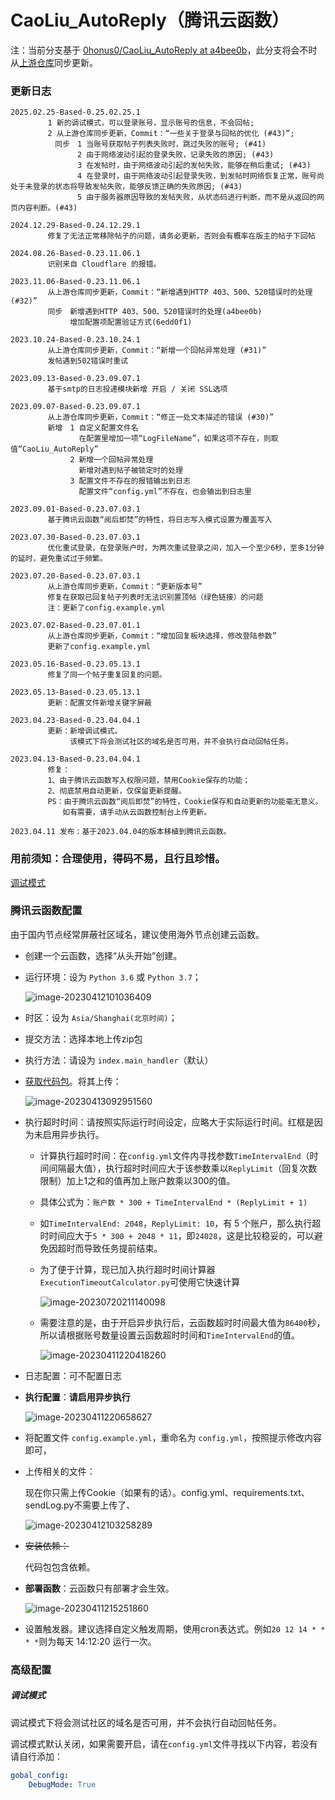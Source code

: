 # CaoLiu_AutoReply（腾讯云函数）

注：当前分支基于 [0honus0/CaoLiu_AutoReply at a4bee0b](https://github.com/0honus0/CaoLiu_AutoReply/tree/a4bee0b26d20818ca4893e82f1f6afd2b8173a6d)，此分支将会不时从[上游仓库](https://github.com/0honus0/CaoLiu_AutoReply/)同步更新。

### 更新日志

```
2025.02.25-Based-0.25.02.25.1
　　　　　1 新的调试模式，可以登录账号，显示账号的信息，不会回帖;
　　　　　2 从上游仓库同步更新，Commit：“一些关于登录与回帖的优化 (#43)”;
　　　　　　同步　1 当账号获取帖子列表失败时，跳过失败的账号; (#41)
　　　　　　　　　2 由于网络波动引起的登录失败，记录失败的原因; (#43)
　　　　　　　　　3 在发帖时，由于网络波动引起的发帖失败，能够在稍后重试; (#43)
　　　　　　　　　4 在登录时，由于网络波动引起登录失败，到发帖时网络恢复正常，账号尚处于未登录的状态将导致发帖失败，能够反馈正确的失败原因; (#43)
　　　　　　　　　5 由于服务器原因导致的发帖失败，从状态码进行判断，而不是从返回的网页内容判断。(#43)

2024.12.29-Based-0.24.12.29.1
　　　　　修复了无法正常移除帖子的问题，请务必更新，否则会有概率在版主的帖子下回帖

2024.08.26-Based-0.23.11.06.1
　　　　　识别来自 Cloudflare 的报错。

2023.11.06-Based-0.23.11.06.1
　　　　　从上游仓库同步更新，Commit：“新增遇到HTTP 403、500、520错误时的处理 (#32)”
　　　　　同步　新增遇到HTTP 403、500、520错误时的处理(a4bee0b)
　　　　　　　　增加配置项配置验证方式(6edd0f1)

2023.10.24-Based-0.23.10.24.1
　　　　　从上游仓库同步更新，Commit：“新增一个回帖异常处理 (#31)”
　　　　　发帖遇到502错误时重试

2023.09.13-Based-0.23.09.07.1
　　　　　基于smtp的日志投递模块新增 开启 / 关闭 SSL选项

2023.09.07-Based-0.23.09.07.1
　　　　　从上游仓库同步更新，Commit：“修正一处文本描述的错误 (#30)”
　　　　　新增　1 自定义配置文件名
　　　　　　　　  在配置里增加一项“LogFileName”，如果这项不存在，则取值“CaoLiu_AutoReply”
　　　　　　　　2 新增一个回帖异常处理
　　　　　　　　  新增对遇到帖子被锁定时的处理
　　　　　　　　3 配置文件不存在的报错输出到日志
　　　　　　　　  配置文件“config.yml”不存在，也会输出到日志里

2023.09.01-Based-0.23.07.03.1
　　　　　基于腾讯云函数“阅后即焚”的特性，将日志写入模式设置为覆盖写入

2023.07.30-Based-0.23.07.03.1
　　　　　优化重试登录，在登录账户时，为两次重试登录之间，加入一个至少6秒，至多1分钟的延时，避免重试过于频繁。

2023.07.20-Based-0.23.07.03.1
　　　　　从上游仓库同步更新，Commit：“更新版本号”
　　　　　修复在获取已回复帖子列表时无法识别置顶帖（绿色链接）的问题
　　　　　注：更新了config.example.yml

2023.07.02-Based-0.23.07.01.1
　　　　　从上游仓库同步更新，Commit：“增加回复板块选择，修改登陆参数”
　　　　　更新了config.example.yml

2023.05.16-Based-0.23.05.13.1
　　　　　修复了同一个帖子重复回复的问题。

2023.05.13-Based-0.23.05.13.1
　　　　　更新：配置文件新增关键字屏蔽

2023.04.23-Based-0.23.04.04.1
　　　　　更新：新增调试模式。
　　　　　　　　该模式下将会测试社区的域名是否可用，并不会执行自动回帖任务。

2023.04.13-Based-0.23.04.04.1
　　　　　修复：
　　　　　1、由于腾讯云函数写入权限问题，禁用Cookie保存的功能；
　　　　　2、彻底禁用自动更新，仅保留更新提醒。
　　　　　PS：由于腾讯云函数“阅后即焚”的特性，Cookie保存和自动更新的功能毫无意义。
　　　　　　　如有需要，请手动从云函数控制台上传更新。

2023.04.11 发布：基于2023.04.04的版本移植到腾讯云函数。
```

### 用前须知：合理使用，得码不易，且行且珍惜。

[调试模式](#调试模式)

### 腾讯云函数配置

由于国内节点经常屏蔽社区域名，建议使用海外节点创建云函数。

- 创建一个云函数，选择“从头开始”创建。

- 运行环境：设为 `Python 3.6` 或 `Python 3.7`；

  ![image-20230412101036409](https://s2.loli.net/2023/03/24/Xd1nxSzBUrQkDH5.png)

- 时区：设为  `Asia/Shanghai(北京时间)`；

- 提交方法：选择本地上传zip包

- 执行方法：请设为 `index.main_handler`（默认）

- [获取代码包](https://github.com/pooneyy/CaoLiu_AutoReply/releases/latest)。将其上传：

  ![image-20230413092951560](https://s2.loli.net/2023/04/13/PDCMxemLZ7EH1aT.png)

- 执行超时时间：请按照实际运行时间设定，应略大于实际运行时间。红框是因为未启用异步执行。

  - 计算执行超时时间：在`config.yml`文件内寻找参数`TimeIntervalEnd`（时间间隔最大值），执行超时时间应大于该参数乘以`ReplyLimit`（回复次数限制）加上1之和的值再加上账户数乘以300的值。

  - 具体公式为：`账户数 * 300 + TimeIntervalEnd * (ReplyLimit + 1)`

  - 如`TimeIntervalEnd: 2048`，`ReplyLimit: 10`，有 5 个账户，那么执行超时时间应大于`5 * 300 + 2048 * 11`，即`24028`，这是比较稳妥的，可以避免因超时而导致任务提前结束。

  - 为了便于计算，现已加入执行超时时间计算器`ExecutionTimeoutCalculator.py`可使用它快速计算

    ![image-20230720211140098](https://s2.loli.net/2023/07/20/XVYTS8baLwxh3c7.png)

  - 需要注意的是，由于开启异步执行后，云函数超时时间最大值为`86400`秒，所以请根据账号数量设置云函数超时时间和`TimeIntervalEnd`的值。

    ![image-20230411220418260](https://s2.loli.net/2023/04/11/IDLkK2JBTPOAMoe.png)

- 日志配置：可不配置日志

- **执行配置**：**请启用异步执行**

  ![image-20230411220658627](https://s2.loli.net/2023/04/11/fPKwAZF52qg1LYp.png)

- 将配置文件 `config.example.yml`，重命名为 `config.yml`，按照提示修改内容即可，

- 上传相关的文件：

  现在你只需上传Cookie（如果有的话）。config.yml、requirements.txt、sendLog.py不需要上传了、

  ![image-20230412103258289](https://s2.loli.net/2023/04/12/yk1bPNMqaKh2Afp.png)

- ~~安装依赖：~~

  代码包包含依赖。

- **部署函数**：云函数只有部署才会生效。

  ![image-20230411215251860](https://s2.loli.net/2023/04/11/lpKjOnZki7UxwQH.png)

- 设置触发器。建议选择自定义触发周期，使用cron表达式。例如`20 12 14 * * * *`则为每天 14:12:20 运行一次。

### 高级配置

##### 调试模式

调试模式下将会测试社区的域名是否可用，并不会执行自动回帖任务。

调试模式默认关闭，如果需要开启，请在`config.yml`文件寻找以下内容，若没有请自行添加：

```yaml
gobal_config:
    DebugMode: True
```
